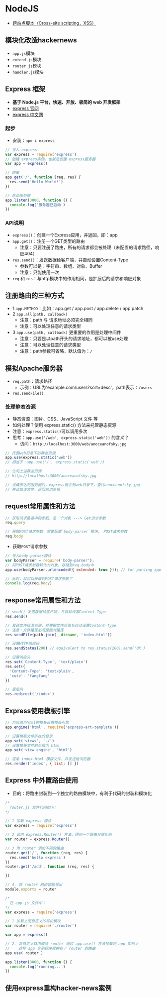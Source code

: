 # NodeJS

- [跨站点脚本（Cross-site scripting，XSS）](http://qingbob.com/Excess-XSS/)

## 模块化改造hackernews

- `app.js`模块
- `extend.js`模块
- `router.js`模块
- `handler.js`模块

## Express 框架

- **基于 Node.js 平台，快速、开放、极简的 web 开发框架**
- [express 官网](http://expressjs.com/)
- [express 中文网](http://expressjs.com.cn/)

### 起步

- 安装：`npm i express`

```js
// 导入 express
var express = require('express')
// 创建 express实例，也就是创建 express服务器
var app = express()

// 路由
app.get('/', function (req, res) {
  res.send('Hello World!')
})

// 启动服务器
app.listen(3000, function () {
  console.log('服务器已启动')
})
```

### API说明

- `express()`：创建一个Express应用，并返回，即：app
- `app.get()`：注册一个GET类型的路由
  - 注意：只要注册了路由，所有的请求都会被处理（未配置的请求路径，响应404）
- `res.send()`：发送数据给客户端，并自动设置Content-Type
  - 参数可以是：字符串、数组、对象、Buffer
  - 注意：只能使用一次
- `req` 和 `res`：与http模块中的作用相同，是扩展后的请求和响应对象

## 注册路由的三种方式

- 1 `app.METHOD`：比如：app.get / app.post / app.delete / app.patch
- 2 `app.all(path, callback)`
  - 注意：path 与 请求地址必须完全相同
  - 注意：可以处理任意的请求类型
- 3 `app.use(path, callback)` 更重要的作用是处理中间件
  - 注意：只要是以path开头的请求地址，都可以被use处理
  - 注意：可以处理任意的请求类型
  - 注意：path参数可省略，默认值为：`/`

## 模拟Apache服务器

- `req.path`：请求路径
  - 示例：URL为'example.com/users?sort=desc'，path表示：`/users`
- `res.sendFile()`

### 处理静态资源

- 静态资源：图片、CSS、JavaScript 文件 等
- 如何处理？使用 express.static() 方法来托管静态资源
- 注意：`express.static()`可以调用多次
- 思考：`app.use('/web', express.static('web'))` 的含义？
  - 访问：`http://localhost:3000/web/anoceanofsky.jpg`

```js
// 托管web目录下的静态资源
app.use(express.static('web'))
// 相当于：app.use('/', express.static('web'))

// 访问上述静态资源
// http://localhost:3000/anoceanofsky.jpg

// 当请求达到服务器后，express就会到web目录下，查找anoceanofsky.jpg
// 并读取该文件，返回给浏览器
```

## request常用属性和方法

```js
// 获取请求路基中的参数，是一个对象 ---> Get请求参数
req.query

// 获取POST请求参数，需要配置`body-parser`模块， POST请求参数
req.body
```

- 获取`POST`请求参数

```js
// 导入body-parser模块
var bodyParser = require('body-parser');
// 将POST请求参数转化为对象，存储到req.body中
app.use(bodyParser.urlencoded({ extended: true })); // for parsing application/x-www-form-urlencoded

// 此时，就可以获取到POST请求参数了
console.log(req.body)
```

## response常用属性和方法

```js
// send() 发送数据给客户端，并自动设置Content-Type
res.send()

// 发送文件给浏览器，并根据文件后缀名自动设置Content-Type
// 注意：文件路径必须是绝对路径
res.sendFile(path.join(__dirname, 'index.html'))

// 设置HTTP响应码
res.sendStatus(200) // equivalent to res.status(200).send('OK')

// 设置响应头
res.set('Content-Type', 'text/plain')
res.set({
  'Content-Type': 'text/plain',
  'cute': 'fangfang'
})

// 重定向
res.redirect('/index')
```

## Express使用模板引擎

```js
// 为后缀为html的模板设置模板引擎
app.engine('html', require('express-art-template'))

// 设置模板文件所在的目录
app.set('views', './')
// 设置模板文件的后缀为 html
app.set('view engine', 'html')

// 渲染 index.html 模板文件，并发送给浏览器
res.render('index', { list: [] })
```

## Express 中外置路由使用

- 目的：将路由封装到一个独立的路由模块中，有利于代码的封装和模块化

```js
/*
  router.js 文件代码如下:
*/

// 1 加载 express 模块
var express = require('express')

// 2 调用 express.Router() 方法，得到一个路由容器实例
var router = express.Router()

// 3 为 router 添加不同的路由
router.get('/', function (req, res) {
  res.send('hello express')
})
router.get('/add', function (req, res) {

})

// 4. 将 router 路由容器导出
module.exports = router
```

```js
/*
  在 app.js 文件中：
*/
var express = require('express')

// 1 加载上面自定义的路由模块
var router = require('./router')

var app = express()

// 2. 将自定义路由模块 router 通过 app.use() 方法挂载到 app 实例上
//    这样 app 实例程序就拥有了 router 的路由
app.use( router )

app.listen(3000, function () {
  console.log('running...')
})
```

## 使用express重构hacker-news案例

